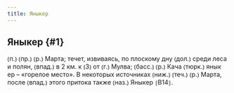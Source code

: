 ```yaml
---
title: Яныкер
---
```

## Яныкер {#1}

⦅п.⦆ ⦅пр.⦆ ⦅р.⦆ Марта; течет, извиваясь, по плоскому дну ⦅дол.⦆ среди леса и полян, ⦅впад.⦆ в 2 км. к ⦅З⦆ от ⦅г.⦆ Мулва; ⦅басс.⦆ ⦅р.⦆ Кача ⦅тюрк.⦆ янык ер – «горелое место». В некоторых источниках ⦅ниж.⦆ ⦅теч.⦆ ⦅р.⦆ Марта, после ⦅впад.⦆ этого притока также ⦅наз.⦆ Яныкер ⦃В14⦄.
